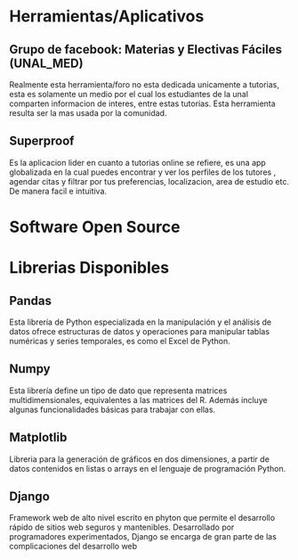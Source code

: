 # Herramientas/Aplicativos

##

## Grupo de facebook: Materias y Electivas Fáciles (UNAL_MED)
Realmente esta herramienta/foro no esta dedicada unicamente a tutorias, esta es solamente un medio por el cual los estudiantes de la unal 
comparten informacion de interes, entre estas tutorias.
Esta herramienta resulta ser la mas usada por la comunidad.

## Superproof
Es la aplicacion lider en cuanto a tutorias online se refiere, es una app globalizada en la cual puedes encontrar y ver los perfiles de los tutores , agendar citas y filtrar por tus preferencias, localizacion, area de estudio etc. De manera facil e intuitiva. 

# Software Open Source

##
##
##

# Librerias Disponibles

## Pandas
Esta librería de Python especializada en la manipulación y el análisis de datos ofrece estructuras de datos y operaciones para manipular 
tablas numéricas y series temporales, es como el Excel de Python.
## Numpy
Esta librería define un tipo de dato que representa matrices multidimensionales, equivalentes a las matrices del R. Además incluye
algunas funcionalidades básicas para trabajar con ellas.
## Matplotlib
Libreria para la generación de gráficos en dos dimensiones, a partir de datos contenidos en listas o arrays en el lenguaje de programación 
Python.
## Django
Framework web de alto nivel escrito en phyton que permite el desarrollo rápido de sitios web seguros y mantenibles. Desarrollado por 
programadores experimentados, Django se encarga de gran parte de las complicaciones del desarrollo web
## 